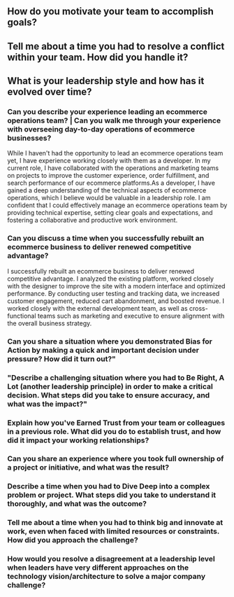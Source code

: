 ## How do you motivate your team to accomplish goals?
## Tell me about a time you had to resolve a conflict within your team. How did you handle it?
## What is your leadership style and how has it evolved over time?
### Can you describe your experience leading an ecommerce operations team? | Can you walk me through your experience with overseeing day-to-day operations of ecommerce businesses?
While I haven't had the opportunity to lead an ecommerce operations team yet, I have experience working closely with them as a developer. In my current role, I have collaborated with the operations and marketing teams on projects to improve the customer experience, order fulfillment, and search performance of our ecommerce platforms.As a developer, I have gained a deep understanding of the technical aspects of ecommerce operations, which I believe would be valuable in a leadership role. I am confident that I could effectively manage an ecommerce operations team by providing technical expertise, setting clear goals and expectations, and fostering a collaborative and productive work environment.
### Can you discuss a time when you successfully rebuilt an ecommerce business to deliver renewed competitive advantage?
I successfully rebuilt an ecommerce business to deliver renewed competitive advantage. I analyzed the existing platform, worked closely with the designer to improve the site with a modern interface and optimized performance. By conducting user testing and tracking data, we increased customer engagement, reduced cart abandonment, and boosted revenue. I worked closely with the external development team, as well as cross-functional teams such as marketing and executive to ensure alignment with the overall business strategy.

### Can you share a situation where you demonstrated Bias for Action by making a quick and important decision under pressure? How did it turn out?"

### "Describe a challenging situation where you had to Be Right, A Lot (another leadership principle) in order to make a critical decision. What steps did you take to ensure accuracy, and what was the impact?"

### Explain how you've Earned Trust from your team or colleagues in a previous role. What did you do to establish trust, and how did it impact your working relationships?

### Can you share an experience where you took full ownership of a project or initiative, and what was the result?

### Describe a time when you had to Dive Deep into a complex problem or project. What steps did you take to understand it thoroughly, and what was the outcome?

### Tell me about a time when you had to think big and innovate at work, even when faced with limited resources or constraints. How did you approach the challenge?

### How would you resolve a disagreement at a leadership level when leaders have very different approaches on the technology vision/architecture to solve a major company challenge?
